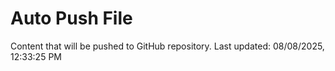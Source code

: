 # Auto Push File

Content that will be pushed to GitHub repository.
Last updated: 08/08/2025, 12:33:25 PM